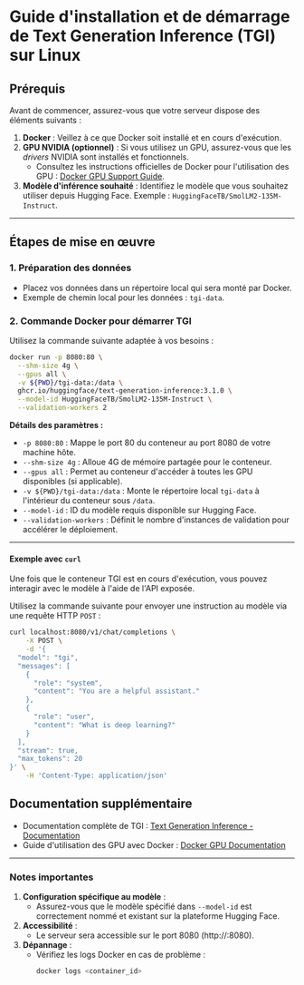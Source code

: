 # Guide d'installation et de démarrage de Text Generation Inference (TGI) sur Linux

## Prérequis

Avant de commencer, assurez-vous que votre serveur dispose des éléments suivants :

1. **Docker** : Veillez à ce que Docker soit installé et en cours d'exécution.
2. **GPU NVIDIA (optionnel)** : Si vous utilisez un GPU, assurez-vous que les *drivers* NVIDIA sont installés et fonctionnels.
    - Consultez les instructions officielles de Docker pour l'utilisation des GPU : [Docker GPU Support Guide](https://docs.docker.com/desktop/features/gpu/).
3. **Modèle d'inférence souhaité** : Identifiez le modèle que vous souhaitez utiliser depuis Hugging Face. Exemple : `HuggingFaceTB/SmolLM2-135M-Instruct`.

---

## Étapes de mise en œuvre

### 1. Préparation des données

- Placez vos données dans un répertoire local qui sera monté par Docker.
- Exemple de chemin local pour les données : `tgi-data`.

### 2. Commande Docker pour démarrer TGI

Utilisez la commande suivante adaptée à vos besoins :

```bash
docker run -p 8080:80 \
  --shm-size 4g \
  --gpus all \
  -v ${PWD}/tgi-data:/data \
  ghcr.io/huggingface/text-generation-inference:3.1.0 \
  --model-id HuggingFaceTB/SmolLM2-135M-Instruct \
  --validation-workers 2
```

**Détails des paramètres :**

- `-p 8080:80` : Mappe le port 80 du conteneur au port 8080 de votre machine hôte.
- `--shm-size 4g` : Alloue 4G de mémoire partagée pour le conteneur.
- `--gpus all` : Permet au conteneur d'accéder à toutes les GPU disponibles (si applicable).
- `-v ${PWD}/tgi-data:/data` : Monte le répertoire local `tgi-data` à l'intérieur du conteneur sous `/data`.
- `--model-id` : ID du modèle requis disponible sur Hugging Face.
- `--validation-workers` : Définit le nombre d'instances de validation pour accélérer le déploiement.

---

#### Exemple avec `curl`

Une fois que le conteneur TGI est en cours d'exécution, vous pouvez interagir avec le modèle à l'aide de l'API exposée.

Utilisez la commande suivante pour envoyer une instruction au modèle via une requête HTTP `POST` :

```bash
curl localhost:8080/v1/chat/completions \
    -X POST \
    -d '{
  "model": "tgi",
  "messages": [
    {
      "role": "system",
      "content": "You are a helpful assistant."
    },
    {
      "role": "user",
      "content": "What is deep learning?"
    }
  ],
  "stream": true,
  "max_tokens": 20
}' \
    -H 'Content-Type: application/json'
```

## Documentation supplémentaire

- Documentation complète de TGI : [Text Generation Inference - Documentation](https://huggingface.co/docs/text-generation-inference/en/index)
- Guide d'utilisation des GPU avec Docker : [Docker GPU Documentation](https://docs.docker.com/desktop/features/gpu/)

---

### Notes importantes

1. **Configuration spécifique au modèle** :
    - Assurez-vous que le modèle spécifié dans `--model-id` est correctement nommé et existant sur la plateforme Hugging Face.
2. **Accessibilité** :
    - Le serveur sera accessible sur le port 8080 (http://<votre-adresse-ip>:8080).
3. **Dépannage** :
    - Vérifiez les logs Docker en cas de problème :
      ```bash
      docker logs <container_id>
      ```